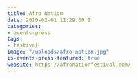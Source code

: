 ```yaml
---
title: Afro Nation
date: 2019-02-01 11:29:00 Z
categories:
- events-press
tags:
- festival
image: "/uploads/afro-nation.jpg"
is-events-press-featured: true
website: https://afronationfestival.com/
---
```


